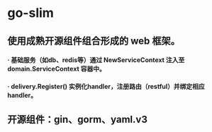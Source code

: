 # go-slim 
## 使用成熟开源组件组合形成的 web 框架。
#### · 基础服务（如db、redis等）通过 NewServiceContext 注入至 domain.ServiceContext 容器中。
#### · delivery.Register() 实例化handler，注册路由（restful）并绑定相应handler。
## 开源组件：gin、gorm、yaml.v3

